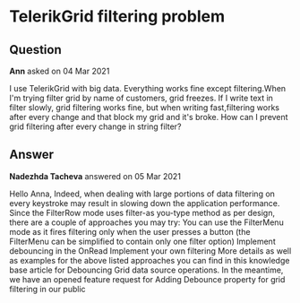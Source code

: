 # TelerikGrid filtering problem

## Question

**Ann** asked on 04 Mar 2021

I use TelerikGrid with big data. Everything works fine except filtering.When I'm trying filter grid by name of customers, grid freezes. If I write text in filter slowly, grid filtering works fine, but when writing fast,filtering works after every change and that block my grid and it's broke. How can I prevent grid filtering after every change in string filter?

## Answer

**Nadezhda Tacheva** answered on 05 Mar 2021

Hello Anna, Indeed, when dealing with large portions of data filtering on every keystroke may result in slowing down the application performance. Since the FilterRow mode uses filter-as you-type method as per design, there are a couple of approaches you may try: You can use the FilterMenu mode as it fires filtering only when the user presses a button (the FilterMenu can be simplified to contain only one filter option) Implement debouncing in the OnRead Implement your own filtering More details as well as examples for the above listed approaches you can find in this knowledge base article for Debouncing Grid data source operations. In the meantime, we have an opened feature request for Adding Debounce property for grid filtering in our public

